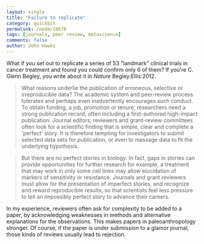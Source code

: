 ```yaml
---
layout: single 
title: "Failure to replicate" 
category: quickbit
permalink: /node/28678
tags: [journals, peer review, metascience] 
comments: false 
author: John Hawks 
---
```



What if you set out to replicate a series of 53 "landmark" clinical trials in cancer treatment and found you could confirm only 6 of them? If you're C. Glenn Begley, you write about it in <em>Nature</em> <bib>Begley:Ellis:2012</bib>. 

<blockquote>What reasons underlie the publication of erroneous, selective or irreproducible data? The academic system and peer-review process tolerates and perhaps even inadvertently encourages such conduct. To obtain funding, a job, promotion or tenure, researchers need a strong publication record, often including a first-authored high-impact publication. Journal editors, reviewers and grant-review committees often look for a scientific finding that is simple, clear and complete  a 'perfect' story. It is therefore tempting for investigators to submit selected data sets for publication, or even to massage data to fit the underlying hypothesis.</blockquote>

<blockquote>But there are no perfect stories in biology. In fact, gaps in stories can provide opportunities for further research  for example, a treatment that may work in only some cell lines may allow elucidation of markers of sensitivity or resistance. Journals and grant reviewers must allow for the presentation of imperfect stories, and recognize and reward reproducible results, so that scientists feel less pressure to tell an impossibly perfect story to advance their careers.</blockquote>

In my experience, reviewers often ask for complexity to be added to a paper, by acknowledging weaknesses in methods and alternative explanations for the observations. This makes papers in paleoanthropology stronger. Of course, if the paper is under submission to a glamor journal, those kinds of reviews usually lead to rejection. 

